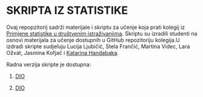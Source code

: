 

# SKRIPTA IZ STATISTIKE 

Ovaj repopzitorij sadrži materijale i skriptu za učenje koja prati kolegij iz [Primjene statistike u društvenim istraživanjima](https://github.com/BrbanMiro/Statistika). Skriptu su izradili studenti na osnovi materijala za učenje dostupnih u GitHub repozitoriju kolegija.U izdradi skripte sudjeluju Lucija Ljubičić, Stela Frančić, Martina Videc, Lara Ožvat, Jasmina Kofjač i [Katarina Handabaka](https://github.com/kitketica).


Radna verzija skripte je dostupna:

1. [DIO](https://raw.githack.com/kitketica/Statistika_skripte/main/Skripta-stat.html)

2. [DIO](https://raw.githack.com/kitketica/Statistika_skripte/main/Skripta2-RMD.html)